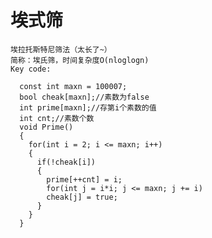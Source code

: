 # 埃式筛  


    埃拉托斯特尼筛法（太长了~）  
    简称：埃氏筛，时间复杂度O(nloglogn)  
    Key code:  

      const int maxn = 100007;  
      bool cheak[maxn];//素数为false   
      int prime[maxn];//存第i个素数的值   
      int cnt;//素数个数   
      void Prime()  
      {  
        for(int i = 2; i <= maxn; i++)  
        {  
          if(!cheak[i])  
          {  
            prime[++cnt] = i;  
            for(int j = i*i; j <= maxn; j += i)  
            cheak[j] = true;  
          }  
        }  
      }  
